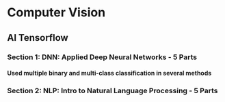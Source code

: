 # Computer Vision

## AI Tensorflow

### Section 1: DNN: Applied Deep Neural Networks - 5 Parts
#### Used multiple binary and multi-class classification in several methods

### Section 2: NLP: Intro to Natural Language Processing - 5 Parts


